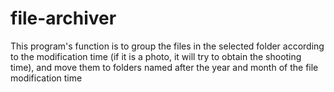 # file-archiver
  This program's function is to group the files in the selected folder according to the modification time (if it is a photo, it will try to obtain the shooting time), and move them to folders named after the year and month of the file modification time
